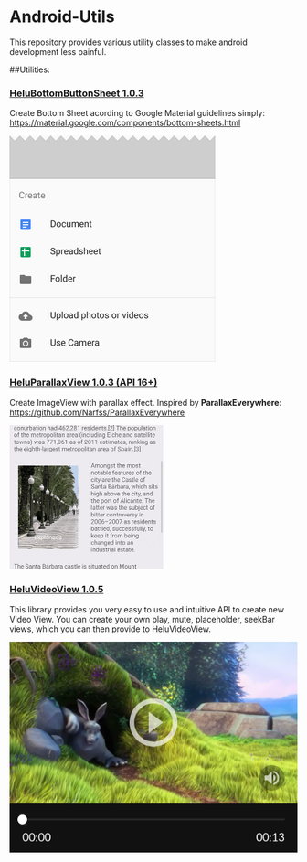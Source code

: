 # Android-Utils

This repository provides various utility classes to make android development less painful.

##Utilities:

### [HeluBottomButtonSheet 1.0.3](./HeluBottomButtonSheet/)
Create Bottom Sheet acording to Google Material guidelines simply: https://material.google.com/components/bottom-sheets.html

![Alt text](./HeluBottomButtonSheet/extras/HeluBottomButtonSheet.png?raw=true "HeluVideoView")


### [HeluParallaxView 1.0.3 (API 16+)](./HeluParallaxView/)
Create ImageView with parallax effect. Inspired by **ParallaxEverywhere**:  https://github.com/Narfss/ParallaxEverywhere

![Alt text](./HeluParallaxView/extras/HeluParallaxView.gif?raw=true "HeluVideoView")


### [HeluVideoView 1.0.5](./HeluVideoView/)
This library provides you very easy to use and intuitive API to create new Video View. You can create your own play, mute, placeholder, seekBar views, which you can then provide to HeluVideoView.

![Alt text](./HeluVideoView/extras/HeluVideoView.png?raw=true "HeluVideoView")
